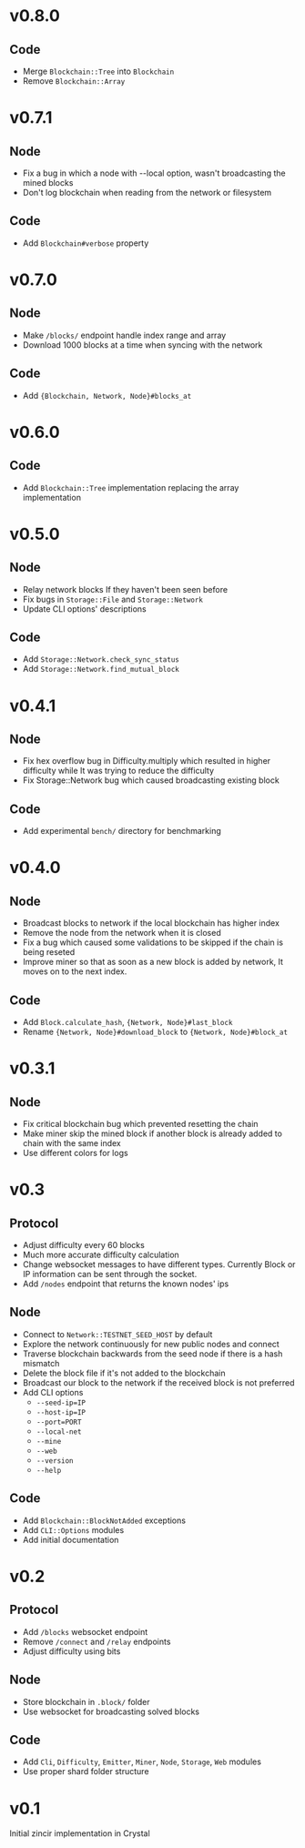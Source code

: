 # v0.8.0

## Code

- Merge `Blockchain::Tree` into `Blockchain`
- Remove `Blockchain::Array`

# v0.7.1

## Node

- Fix a bug in which a node with --local option, wasn't broadcasting the 
  mined blocks
- Don't log blockchain when reading from the network or filesystem

## Code 

- Add `Blockchain#verbose` property

# v0.7.0

## Node

- Make `/blocks/` endpoint handle index range and array
- Download 1000 blocks at a time when syncing with the network

## Code

- Add `{Blockchain, Network, Node}#blocks_at`

# v0.6.0

## Code
- Add `Blockchain::Tree` implementation replacing the array implementation

# v0.5.0

## Node

- Relay network blocks If they haven't been seen before
- Fix bugs in `Storage::File` and `Storage::Network`
- Update CLI options' descriptions

## Code

- Add `Storage::Network.check_sync_status`
- Add `Storage::Network.find_mutual_block`

# v0.4.1

## Node

- Fix hex overflow bug in Difficulty.multiply which resulted in higher
  difficulty while It was trying to reduce the difficulty
- Fix Storage::Network bug which caused broadcasting existing block

## Code

- Add experimental `bench/` directory for benchmarking

# v0.4.0

## Node

- Broadcast blocks to network if the local blockchain has higher index
- Remove the node from the network when it is closed
- Fix a bug which caused some validations to be skipped if the chain is being reseted
- Improve miner so that as soon as a new block is added by network, It moves on
  to the next index.

## Code

- Add `Block.calculate_hash`, `{Network, Node}#last_block`
- Rename `{Network, Node}#download_block` to `{Network, Node}#block_at`

# v0.3.1

## Node

- Fix critical blockchain bug which prevented resetting the chain
- Make miner skip the mined block if another block is already added to chain with the
  same index
- Use different colors for logs

# v0.3

## Protocol

- Adjust difficulty every 60 blocks
- Much more accurate difficulty calculation
- Change websocket messages to have different types. Currently Block or IP information
  can be sent through the socket.
- Add `/nodes` endpoint that returns the known nodes' ips

## Node

- Connect to `Network::TESTNET_SEED_HOST` by default
- Explore the network continuously for new public nodes and connect
- Traverse blockchain backwards from the seed node if there is a hash mismatch
- Delete the block file if it's not added to the blockchain
- Broadcast our block to the network if the received block is not preferred
- Add CLI options
  * `--seed-ip=IP`
  * `--host-ip=IP`
  * `--port=PORT`
  * `--local-net`
  * `--mine`
  * `--web`
  * `--version`
  * `--help`

## Code

- Add `Blockchain::BlockNotAdded` exceptions
- Add `CLI::Options` modules
- Add initial documentation

# v0.2

## Protocol

- Add `/blocks` websocket endpoint
- Remove `/connect` and `/relay` endpoints
- Adjust difficulty using bits

## Node

- Store blockchain in `.block/` folder
- Use websocket for broadcasting solved blocks

## Code

- Add `Cli`, `Difficulty`, `Emitter`, `Miner`, `Node`, `Storage`, `Web` modules
- Use proper shard folder structure

# v0.1

Initial zincir implementation in Crystal
